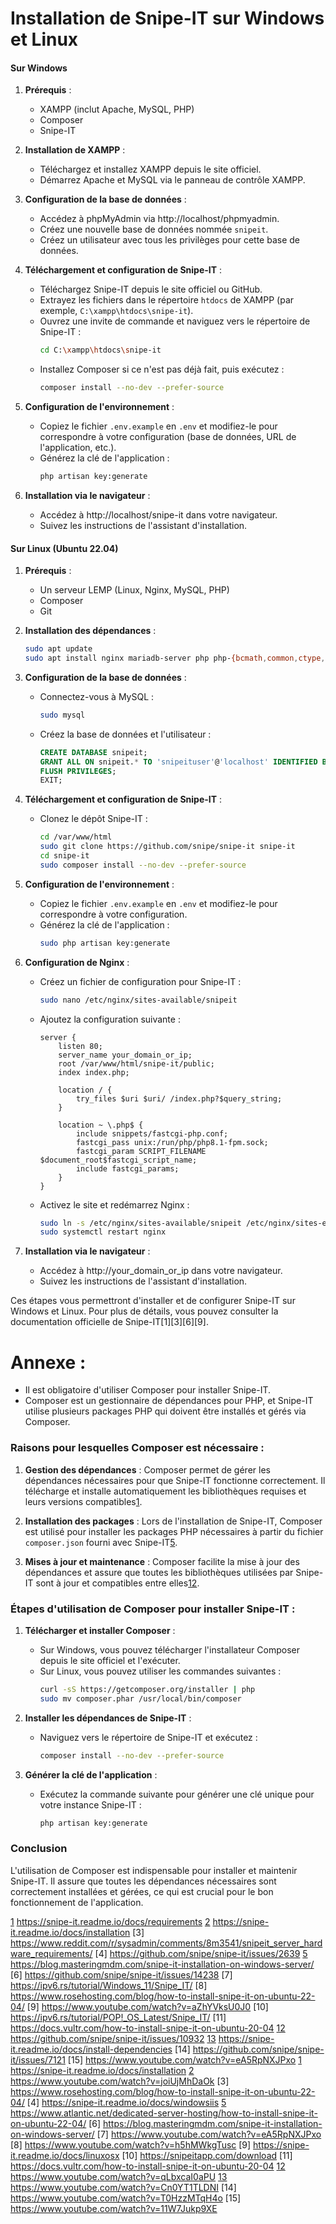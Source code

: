 
# Installation de Snipe-IT sur Windows et Linux

#### **Sur Windows**

1. **Prérequis** :
   - XAMPP (inclut Apache, MySQL, PHP)
   - Composer
   - Snipe-IT

2. **Installation de XAMPP** :
   - Téléchargez et installez XAMPP depuis le site officiel.
   - Démarrez Apache et MySQL via le panneau de contrôle XAMPP.

3. **Configuration de la base de données** :
   - Accédez à phpMyAdmin via http://localhost/phpmyadmin.
   - Créez une nouvelle base de données nommée `snipeit`.
   - Créez un utilisateur avec tous les privilèges pour cette base de données.

4. **Téléchargement et configuration de Snipe-IT** :
   - Téléchargez Snipe-IT depuis le site officiel ou GitHub.
   - Extrayez les fichiers dans le répertoire `htdocs` de XAMPP (par exemple, `C:\xampp\htdocs\snipe-it`).
   - Ouvrez une invite de commande et naviguez vers le répertoire de Snipe-IT :
     ```bash
     cd C:\xampp\htdocs\snipe-it
     ```
   - Installez Composer si ce n'est pas déjà fait, puis exécutez :
     ```bash
     composer install --no-dev --prefer-source
     ```

5. **Configuration de l'environnement** :
   - Copiez le fichier `.env.example` en `.env` et modifiez-le pour correspondre à votre configuration (base de données, URL de l'application, etc.).
   - Générez la clé de l'application :
     ```bash
     php artisan key:generate
     ```

6. **Installation via le navigateur** :
   - Accédez à http://localhost/snipe-it dans votre navigateur.
   - Suivez les instructions de l'assistant d'installation.

#### **Sur Linux (Ubuntu 22.04)**

1. **Prérequis** :
   - Un serveur LEMP (Linux, Nginx, MySQL, PHP)
   - Composer
   - Git

2. **Installation des dépendances** :
   ```bash
   sudo apt update
   sudo apt install nginx mariadb-server php php-{bcmath,common,ctype,curl,fileinfo,fpm,gd,iconv,intl,mbstring,mysql,soap,xml,xsl,zip} git composer
   ```

3. **Configuration de la base de données** :
   - Connectez-vous à MySQL :
     ```bash
     sudo mysql
     ```
   - Créez la base de données et l'utilisateur :
     ```sql
     CREATE DATABASE snipeit;
     GRANT ALL ON snipeit.* TO 'snipeituser'@'localhost' IDENTIFIED BY 'password';
     FLUSH PRIVILEGES;
     EXIT;
     ```

4. **Téléchargement et configuration de Snipe-IT** :
   - Clonez le dépôt Snipe-IT :
     ```bash
     cd /var/www/html
     sudo git clone https://github.com/snipe/snipe-it snipe-it
     cd snipe-it
     sudo composer install --no-dev --prefer-source
     ```

5. **Configuration de l'environnement** :
   - Copiez le fichier `.env.example` en `.env` et modifiez-le pour correspondre à votre configuration.
   - Générez la clé de l'application :
     ```bash
     sudo php artisan key:generate
     ```

6. **Configuration de Nginx** :
   - Créez un fichier de configuration pour Snipe-IT :
     ```bash
     sudo nano /etc/nginx/sites-available/snipeit
     ```
   - Ajoutez la configuration suivante :
     ```nginx
     server {
         listen 80;
         server_name your_domain_or_ip;
         root /var/www/html/snipe-it/public;
         index index.php;

         location / {
             try_files $uri $uri/ /index.php?$query_string;
         }

         location ~ \.php$ {
             include snippets/fastcgi-php.conf;
             fastcgi_pass unix:/run/php/php8.1-fpm.sock;
             fastcgi_param SCRIPT_FILENAME $document_root$fastcgi_script_name;
             include fastcgi_params;
         }
     }
     ```
   - Activez le site et redémarrez Nginx :
     ```bash
     sudo ln -s /etc/nginx/sites-available/snipeit /etc/nginx/sites-enabled/
     sudo systemctl restart nginx
     ```

7. **Installation via le navigateur** :
   - Accédez à http://your_domain_or_ip dans votre navigateur.
   - Suivez les instructions de l'assistant d'installation.

Ces étapes vous permettront d'installer et de configurer Snipe-IT sur Windows et Linux. Pour plus de détails, vous pouvez consulter la documentation officielle de Snipe-IT[1][3][6][9].


# Annexe :

- Il est obligatoire d'utiliser Composer pour installer Snipe-IT.
- Composer est un gestionnaire de dépendances pour PHP, et Snipe-IT utilise plusieurs packages PHP qui doivent être installés et gérés via Composer.

### Raisons pour lesquelles Composer est nécessaire :

1. **Gestion des dépendances** :
   Composer permet de gérer les dépendances nécessaires pour que Snipe-IT fonctionne correctement. Il télécharge et installe automatiquement les bibliothèques requises et leurs versions compatibles[1][2].

2. **Installation des packages** :
   Lors de l'installation de Snipe-IT, Composer est utilisé pour installer les packages PHP nécessaires à partir du fichier `composer.json` fourni avec Snipe-IT[5][13].

3. **Mises à jour et maintenance** :
   Composer facilite la mise à jour des dépendances et assure que toutes les bibliothèques utilisées par Snipe-IT sont à jour et compatibles entre elles[12].

### Étapes d'utilisation de Composer pour installer Snipe-IT :

1. **Télécharger et installer Composer** :
   - Sur Windows, vous pouvez télécharger l'installateur Composer depuis le site officiel et l'exécuter.
   - Sur Linux, vous pouvez utiliser les commandes suivantes :
     ```bash
     curl -sS https://getcomposer.org/installer | php
     sudo mv composer.phar /usr/local/bin/composer
     ```

2. **Installer les dépendances de Snipe-IT** :
   - Naviguez vers le répertoire de Snipe-IT et exécutez :
     ```bash
     composer install --no-dev --prefer-source
     ```

3. **Générer la clé de l'application** :
   - Exécutez la commande suivante pour générer une clé unique pour votre instance Snipe-IT :
     ```bash
     php artisan key:generate
     ```

### Conclusion

L'utilisation de Composer est indispensable pour installer et maintenir Snipe-IT. Il assure que toutes les dépendances nécessaires sont correctement installées et gérées, ce qui est crucial pour le bon fonctionnement de l'application.



[1]: https://snipe-it.readme.io/docs/requirements
[2]: https://snipe-it.readme.io/docs/installation
[5]: https://blog.masteringmdm.com/snipe-it-installation-on-windows-server/
[12]: https://github.com/snipe/snipe-it/issues/10932
[13]: https://snipe-it.readme.io/docs/install-dependencies
[1] https://snipe-it.readme.io/docs/requirements
[2] https://snipe-it.readme.io/docs/installation
[3] https://www.reddit.com/r/sysadmin/comments/8m3541/snipeit_server_hardware_requirements/
[4] https://github.com/snipe/snipe-it/issues/2639
[5] https://blog.masteringmdm.com/snipe-it-installation-on-windows-server/
[6] https://github.com/snipe/snipe-it/issues/14238
[7] https://ipv6.rs/tutorial/Windows_11/Snipe_IT/
[8] https://www.rosehosting.com/blog/how-to-install-snipe-it-on-ubuntu-22-04/
[9] https://www.youtube.com/watch?v=aZhYVksU0J0
[10] https://ipv6.rs/tutorial/POP!_OS_Latest/Snipe_IT/
[11] https://docs.vultr.com/how-to-install-snipe-it-on-ubuntu-20-04
[12] https://github.com/snipe/snipe-it/issues/10932
[13] https://snipe-it.readme.io/docs/install-dependencies
[14] https://github.com/snipe/snipe-it/issues/7121
[15] https://www.youtube.com/watch?v=eA5RpNXJPxo
[1] https://snipe-it.readme.io/docs/installation
[2] https://www.youtube.com/watch?v=joiUjMhDaOk
[3] https://www.rosehosting.com/blog/how-to-install-snipe-it-on-ubuntu-22-04/
[4] https://snipe-it.readme.io/docs/windowsiis
[5] https://www.atlantic.net/dedicated-server-hosting/how-to-install-snipe-it-on-ubuntu-22-04/
[6] https://blog.masteringmdm.com/snipe-it-installation-on-windows-server/
[7] https://www.youtube.com/watch?v=eA5RpNXJPxo
[8] https://www.youtube.com/watch?v=h5hMWkgTusc
[9] https://snipe-it.readme.io/docs/linuxosx
[10] https://snipeitapp.com/download
[11] https://docs.vultr.com/how-to-install-snipe-it-on-ubuntu-20-04
[12] https://www.youtube.com/watch?v=qLbxcaI0aPU
[13] https://www.youtube.com/watch?v=Cn0YT1TLDNI
[14] https://www.youtube.com/watch?v=T0HzzMTqH4o
[15] https://www.youtube.com/watch?v=11W7Jukp9XE
